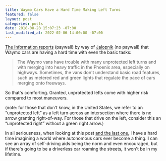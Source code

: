 ```yaml
---
title: Waymo Cars Have a Hard Time Making Left Turns
featured: false
layout: post
categories: posts
date: 2018-08-28 15:07:23 -07:00
last_modified_at: 2022-02-06 14:00:00 -07:00
---
```


[The Information reports](https://www.theinformation.com/articles/waymos-big-ambitions-slowed-by-tech-trouble?shared=4596b7125469ea51) (paywall) by way of [Jalopnik](https://jalopnik.com/googles-self-driving-cars-have-trouble-with-basic-drivi-1828653280) (no paywall) that Waymo cars are having a hard time with even the basic tasks:

> The Waymo vans have trouble with many unprotected left turns and with merging into heavy traffic in the Phoenix area, especially on highways. Sometimes, the vans don't understand basic road features, such as metered red and green lights that regulate the pace of cars merging onto freeways.

So that's comforting. Granted, unprotected lefts come with higher risk compared to most maneuvers.

(note: for those that don't know, in the United States, we refer to an “unprotected left” as a left turn across an intersection where there is no arrow granting right-of-way. For those that drive on the left, consider this an “unprotected right” without a green right arrow.)

In all seriousness, when looking at this post [and the last one](/the-cars-have-eyes/), I have a hard time imagining a world where autonomous cars ever become a thing. I can see an array of self-driving aids being the norm and even encouraged, but if there's going to be a driverless car roaming the streets, it won't be in my lifetime.

